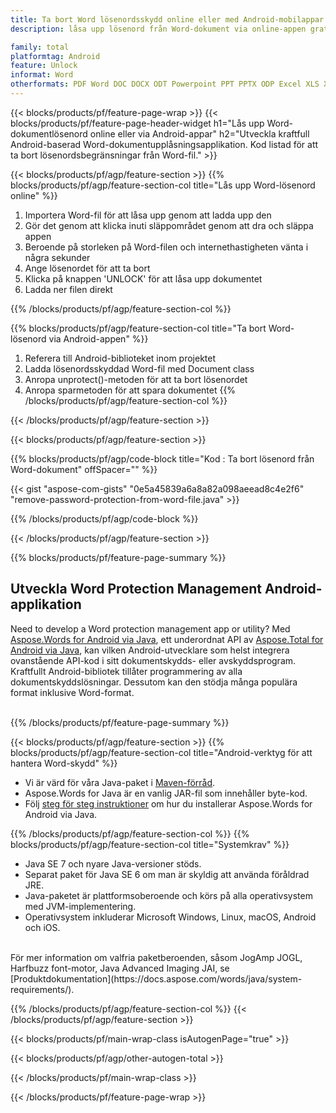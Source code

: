 ```yaml
---
title: Ta bort Word lösenordsskydd online eller med Android-mobilappar
description: låsa upp lösenord från Word-dokument via online-appen gratis. Android API-kod för att radera lösenord från Word-filer.

family: total
platformtag: Android
feature: Unlock
informat: Word
otherformats: PDF Word DOC DOCX ODT Powerpoint PPT PPTX ODP Excel XLS XLSX ODS
---
```

{{< blocks/products/pf/feature-page-wrap >}}
{{< blocks/products/pf/feature-page-header-widget h1="Lås upp Word-dokumentlösenord online eller via Android-appar" h2="Utveckla kraftfull Android-baserad Word-dokumentupplåsningsapplikation. Kod listad för att ta bort lösenordsbegränsningar från Word-fil." >}}

{{< blocks/products/pf/agp/feature-section >}}
{{% blocks/products/pf/agp/feature-section-col title="Lås upp Word-lösenord online" %}}

1. Importera Word-fil för att låsa upp genom att ladda upp den
1. Gör det genom att klicka inuti släppområdet genom att dra och släppa appen 
1. Beroende på storleken på Word-filen och internethastigheten vänta i några sekunder
1. Ange lösenordet för att ta bort
1. Klicka på knappen 'UNLOCK' för att låsa upp dokumentet
1. Ladda ner filen direkt

{{% /blocks/products/pf/agp/feature-section-col %}}

{{% blocks/products/pf/agp/feature-section-col title="Ta bort Word-lösenord via Android-appen" %}}

1. Referera till Android-biblioteket inom projektet 
1. Ladda lösenordsskyddad Word-fil med Document class
1. Anropa unprotect()-metoden för att ta bort lösenordet
1. Anropa sparmetoden för att spara dokumentet
{{% /blocks/products/pf/agp/feature-section-col %}}

{{< /blocks/products/pf/agp/feature-section >}}

{{< blocks/products/pf/agp/feature-section >}}

{{% blocks/products/pf/agp/code-block title="Kod : Ta bort lösenord från Word-dokument" offSpacer="" %}}

{{< gist "aspose-com-gists" "0e5a45839a6a8a82a098aeead8c4e2f6" "remove-password-protection-from-word-file.java" >}}

{{% /blocks/products/pf/agp/code-block %}}

{{< /blocks/products/pf/agp/feature-section >}}

{{% blocks/products/pf/feature-page-summary %}}

<h2>Utveckla Word Protection Management Android-applikation</h2>

Need to develop a Word protection management app or utility? Med [Aspose.Words for Android via Java](https://products.aspose.com/words/sv/android-java/), ett underordnat API av [Aspose.Total for Android via Java](https://products.aspose.com/total/sv/android-java/), kan vilken Android-utvecklare som helst integrera ovanstående API-kod i sitt dokumentskydds- eller avskyddsprogram. Kraftfullt Android-bibliotek tillåter programmering av alla dokumentskyddslösningar. Dessutom kan den stödja många populära format inklusive Word-format.<br /><br />

{{% /blocks/products/pf/feature-page-summary %}}

{{< blocks/products/pf/agp/feature-section >}}
{{% blocks/products/pf/agp/feature-section-col title="Android-verktyg för att hantera Word-skydd" %}}

- Vi är värd för våra Java-paket i [Maven-förråd](https://releases.aspose.com/java/repo/com/aspose/aspose-words/). 
- Aspose.Words for Java är en vanlig JAR-fil som innehåller byte-kod. 
- Följ [steg för steg instruktioner](https://docs.aspose.com/words/java/install-aspose-words-for-android-via-java/) om hur du installerar Aspose.Words for Android via Java.

{{% /blocks/products/pf/agp/feature-section-col %}}
{{% blocks/products/pf/agp/feature-section-col title="Systemkrav" %}}

- Java SE 7 och nyare Java-versioner stöds.
- Separat paket för Java SE 6 om man är skyldig att använda föråldrad JRE.
- Java-paketet är plattformsoberoende och körs på alla operativsystem med JVM-implementering.
- Operativsystem inkluderar Microsoft Windows, Linux, macOS, Android och iOS.

<br />
För mer information om valfria paketberoenden, såsom JogAmp JOGL, Harfbuzz font-motor, Java Advanced Imaging JAI, se [Produktdokumentation](https://docs.aspose.com/words/java/system-requirements/).

{{% /blocks/products/pf/agp/feature-section-col %}}
{{< /blocks/products/pf/agp/feature-section >}}


{{< blocks/products/pf/main-wrap-class isAutogenPage="true" >}}

{{< blocks/products/pf/agp/other-autogen-total >}}

{{< /blocks/products/pf/main-wrap-class >}}

{{< /blocks/products/pf/feature-page-wrap >}}